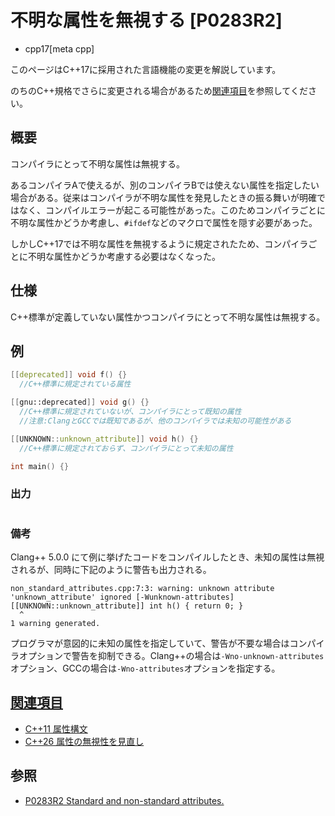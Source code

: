 # 不明な属性を無視する [P0283R2]
* cpp17[meta cpp]

<!-- start lang caution -->

このページはC++17に採用された言語機能の変更を解説しています。

のちのC++規格でさらに変更される場合があるため[関連項目](#relative-page)を参照してください。

<!-- last lang caution -->

## 概要

コンパイラにとって不明な属性は無視する。

あるコンパイラAで使えるが、別のコンパイラBでは使えない属性を指定したい場合がある。従来はコンパイラが不明な属性を発見したときの振る舞いが明確ではなく、コンパイルエラーが起こる可能性があった。このためコンパイラごとに不明な属性かどうか考慮し、`#ifdef`などのマクロで属性を隠す必要があった。

しかしC++17では不明な属性を無視するように規定されたため、コンパイラごとに不明な属性かどうか考慮する必要はなくなった。

## 仕様

C++標準が定義していない属性かつコンパイラにとって不明な属性は無視する。

## 例
```cpp example
[[deprecated]] void f() {}
  //C++標準に規定されている属性

[[gnu::deprecated]] void g() {}
  //C++標準に規定されていないが、コンパイラにとって既知の属性
  //注意:ClangとGCCでは既知であるが、他のコンパイラでは未知の可能性がある

[[UNKNOWN::unknown_attribute]] void h() {}
  //C++標準に規定されておらず、コンパイラにとって未知の属性

int main() {}
```

### 出力

```
```

### 備考

Clang++ 5.0.0 にて例に挙げたコードをコンパイルしたとき、未知の属性は無視されるが、同時に下記のように警告も出力される。

```
non_standard_attributes.cpp:7:3: warning: unknown attribute 'unknown_attribute' ignored [-Wunknown-attributes]
[[UNKNOWN::unknown_attribute]] int h() { return 0; }
  ^
1 warning generated.
```

プログラマが意図的に未知の属性を指定していて、警告が不要な場合はコンパイラオプションで警告を抑制できる。Clang++の場合は`-Wno-unknown-attributes`オプション、GCCの場合は`-Wno-attributes`オプションを指定する。

## <a id="relative-page" href="#relative-page">関連項目</a>
- [C++11 属性構文](/lang/cpp11/attributes.md)
- [C++26 属性の無視性を見直し](/lang/cpp26/on_the_ignorability_of_standard_attributes.md)

## 参照
- [P0283R2 Standard and non-standard attributes.](http://www.open-std.org/jtc1/sc22/wg21/docs/papers/2016/p0283r2.html)
